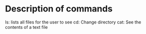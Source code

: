 # Description of commands
ls: lists all files for the user to see
cd: Change directory
cat: See the contents of a text file
